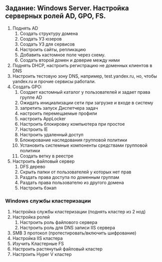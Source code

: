 ## Задание: Windows Server. Настройка серверных ролей AD, GPO, FS.

1. Поднять AD
    1. Создать структуру домена
    1. Создать УЗ юзеров
    1. Создать УЗ для сервисов
    1. Настроить сайты, репликацию
    1. Добавить кастомное поле через схему.
    1. Создать второй домен и доверие между ними
1. Поднять DHCP, настроить регистрацию не доменных клиентов в DNS
1. Настроить тестовую зону DNS, например, test.yandex.ru, но, чтобы yandex.ru и прочие сервисы работали.
1. Создать GPO:
    1. Создает кастомный каталог у пользователей и задает права группе AD
    1. Ожидать инициализации сети при загрузке и входе в систему
    1. запретить запуск Диспетчера задач
    1. настроить перемещаемые профили
    1. настроить AppLocker
    1. Настроить блокировку компьютера при простое
    1. Настроить IE
    1. Настроить удаленный доступ
    1. Блокирование наследования групповой политики
    1. Установить системные компоненты средствами групповой политики
    1. Создать ветку в реестре
1. Настроить файловый сервер
    1. DFS дерево
    1. Скрыть папки от пользователей у которых нет прав
    1. Раздать права доступа по доменным группам
    1. Раздать права пользователю из другого домена
    1. Настроить бэкап 

### Windows службы кластеризации
1. Настройка службы кластеризации (поднять кластер из 2 нод)
2. Настройка ролей
    1. Настроить роль файлового сервера
    1. Настроить роль для DNS записи IIS сервера
4. SMB 3 протокол (протестировать/включить шифрование)
5. Настройка IIS кластера
6. Изучить Кластерные FS
7. Настроить растянутый файловый кластер
8. Настроить Hyper V кластер